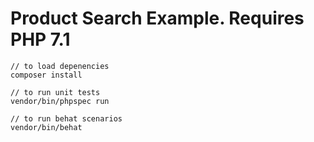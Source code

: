 # Product Search Example. Requires PHP 7.1
    
    // to load depenencies
    composer install
    
    // to run unit tests
    vendor/bin/phpspec run 
    
    // to run behat scenarios
    vendor/bin/behat
    